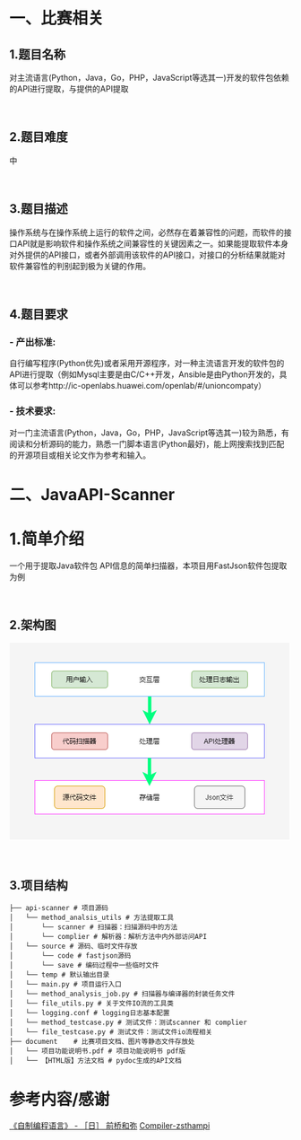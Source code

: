 # 一、比赛相关

## 1.题目名称

对主流语言(Python，Java，Go，PHP，JavaScript等选其一)开发的软件包依赖的API进行提取，与提供的API提取

<br>

## 2.题目难度

中

<br>

## 3.题目描述

操作系统与在操作系统上运行的软件之间，必然存在着兼容性的问题，而软件的接口API就是影响软件和操作系统之间兼容性的关键因素之一。如果能提取软件本身对外提供的API接口，或者外部调用该软件的API接口，对接口的分析结果就能对软件兼容性的判别起到极为关键的作用。

<br>

## 4.题目要求

### - 产出标准:

自行编写程序(Python优先)或者采用开源程序，对一种主流语言开发的软件包的API进行提取（例如Mysql主要是由C/C++开发，Ansible是由Python开发的，具体可以参考http://ic-openlabs.huawei.com/openlab/#/unioncompaty）

### - 技术要求:

对一门主流语言(Python，Java，Go，PHP，JavaScript等选其一)较为熟悉，有阅读和分析源码的能力，熟悉一门脚本语言(Python最好)，能上网搜索找到匹配的开源项目或相关论文作为参考和输入。







# 二、JavaAPI-Scanner

# 1.简单介绍
一个用于提取Java软件包 API信息的简单扫描器，本项目用FastJson软件包提取为例

<br>

## 2.架构图
![](README.assets/4.png)

<br>

## 3.项目结构
```mark
├── api-scanner # 项目源码
│   └── method_analsis_utils # 方法提取工具
│   	└── scanner # 扫描器：扫描源码中的方法 
│   	└── complier # 解析器：解析方法中内外部访问API
│   └── source # 源码、临时文件存放
│   	└── code # fastjson源码
│   	└── save # 编码过程中一些临时文件 
│   └── temp # 默认输出目录
│   └── main.py # 项目运行入口
│   └── method_analysis_job.py # 扫描器与编译器的封装任务文件
│   └── file_utils.py # 关于文件IO流的工具类
│   └── logging.conf # logging日志基本配置
│   └── method_testcase.py # 测试文件：测试scanner 和 complier
│   └── file_testcase.py # 测试文件：测试文件io流程相关
├── document	# 比赛项目文档、图片等静态文件存放处
│   └── 项目功能说明书.pdf # 项目功能说明书 pdf版
│   └── 【HTML版】方法文档 # pydoc生成的API文档
```

# 参考内容/感谢
[《自制编程语言》 - ［日］ 前桥和弥](https://book.douban.com/subject/25735333/)
[Compiler-zsthampi](https://github.com/zsthampi/Compiler)

